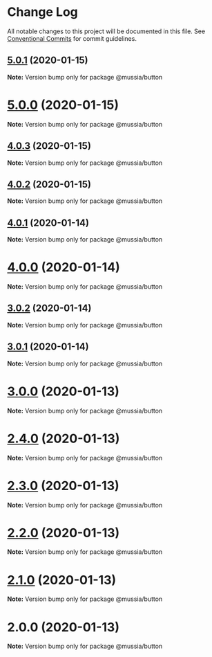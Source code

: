 # Change Log

All notable changes to this project will be documented in this file.
See [Conventional Commits](https://conventionalcommits.org) for commit guidelines.

## [5.0.1](https://github.com/yurikrupnik/mussia3/compare/@mussia/button@5.0.0...@mussia/button@5.0.1) (2020-01-15)

**Note:** Version bump only for package @mussia/button





# [5.0.0](https://github.com/yurikrupnik/mussia3/compare/@mussia/button@4.0.3...@mussia/button@5.0.0) (2020-01-15)

**Note:** Version bump only for package @mussia/button





## [4.0.3](https://github.com/yurikrupnik/mussia3/compare/@mussia/button@4.0.2...@mussia/button@4.0.3) (2020-01-15)

**Note:** Version bump only for package @mussia/button





## [4.0.2](https://github.com/yurikrupnik/mussia3/compare/@mussia/button@4.0.1...@mussia/button@4.0.2) (2020-01-15)

**Note:** Version bump only for package @mussia/button





## [4.0.1](https://github.com/yurikrupnik/mussia3/compare/@mussia/button@4.0.0...@mussia/button@4.0.1) (2020-01-14)

**Note:** Version bump only for package @mussia/button





# [4.0.0](https://github.com/yurikrupnik/mussia3/compare/@mussia/button@3.0.2...@mussia/button@4.0.0) (2020-01-14)

**Note:** Version bump only for package @mussia/button





## [3.0.2](https://github.com/yurikrupnik/mussia3/compare/@mussia/button@3.0.1...@mussia/button@3.0.2) (2020-01-14)

**Note:** Version bump only for package @mussia/button





## [3.0.1](https://github.com/yurikrupnik/mussia3/compare/@mussia/button@3.0.0...@mussia/button@3.0.1) (2020-01-14)

**Note:** Version bump only for package @mussia/button





# [3.0.0](https://github.com/yurikrupnik/mussia3/compare/@mussia/button@2.4.0...@mussia/button@3.0.0) (2020-01-13)

**Note:** Version bump only for package @mussia/button





# [2.4.0](https://github.com/yurikrupnik/mussia3/compare/@mussia/button@2.3.0...@mussia/button@2.4.0) (2020-01-13)

**Note:** Version bump only for package @mussia/button





# [2.3.0](https://github.com/yurikrupnik/mussia3/compare/@mussia/button@2.2.0...@mussia/button@2.3.0) (2020-01-13)

**Note:** Version bump only for package @mussia/button





# [2.2.0](https://github.com/yurikrupnik/mussia3/compare/@mussia/button@2.1.0...@mussia/button@2.2.0) (2020-01-13)

**Note:** Version bump only for package @mussia/button





# [2.1.0](https://github.com/yurikrupnik/mussia3/compare/@mussia/button@2.0.0...@mussia/button@2.1.0) (2020-01-13)

**Note:** Version bump only for package @mussia/button





# 2.0.0 (2020-01-13)

**Note:** Version bump only for package @mussia/button
